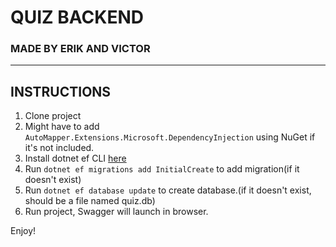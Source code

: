# QUIZ BACKEND #
### MADE BY ERIK AND VICTOR ### 

- - - -

## INSTRUCTIONS ##
1. Clone project
2. Might have to add `AutoMapper.Extensions.Microsoft.DependencyInjection` using NuGet if it's not included.
3. Install dotnet ef CLI [here](https://learn.microsoft.com/en-us/ef/core/cli/dotnet)
5. Run `dotnet ef migrations add InitialCreate` to add migration(if it doesn't exist)
6. Run `dotnet ef database update` to create database.(if it doesn't exist, should be a file named quiz.db)
7. Run project, Swagger will launch in browser.

Enjoy!


